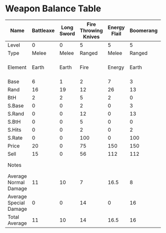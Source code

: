 # Weapon Balance Table
| Name                   | Battleaxe | Long Sword | Fire Throwing Knives | Energy Flail | Boomerang | Icebolt Crossbow | Deadly Wind Staff | BoomBoomerang | Holy Water    | Darkthorn | Shovel of Doom | Wave Striker | Skinscraper | Pzycho Blade | Hammer of Unity | ZardBane | Pumpkin Carver | Stick Blade | Siren Spear | Eye of the Sphinx | HeartBreaker | Razorscale | Frozen Flagpole | Zhilo's Axe | Red Vengeance | Unlucky Sword | Dragonfang Scimitar | Ice Blade of Calladus | Big 100K | Therion's Spike | Golden Axe |  OnyxxWartexx | WitchWaster | Shadowfire Axe | Rhublade |
|------------------------|-----------|------------|----------------------|--------------|-----------|------------------|-------------------|---------------|---------------|-----------|----------------|--------------|-------------|--------------|-----------------|----------|----------------|-------------|-------------|-------------------|--------------|------------|-----------------|-------------|---------------|---------------|---------------------|-----------------------|----------|-----------------|------------|---------------|-------------|----------------|----------|
| Level                  | 0         | 0          | 5                    | 5            | 5         | 10               | 10                | 10            | 20            | 20        | 25             | 27           | 30          | 32           | 35              | 40       | 40             | 40          | 45          | 50                | 50           | 55         | 57              | 60          | 60            | 65            | 65                  | 70                    | 70       | 75              | 75         | 80            | 80          | 85             | 89       |
| Type                   | Melee     | Melee      | Ranged               | Melee        | Ranged    | Ranged           | Magic             | Ranged        | Magic         | Melee     | Melee          | Magic        | Melee       | Melee        | Melee           | Melee    | Melee          | Melee       | Magic       | Magic             | Magic        | Melee      | Melee           | Melee       | Magic         | Melee         | Magic               | Melee                 | Magic    | Melee           | Melee      | Melee         | Melee       | Melee          | Melee    |
| Element                | Earth     | Earth      | Fire                 | Energy       | Earth     | Ice              | Wind              | Fire          | Light / Water | Darkness  | Earth          | Water        | Wind        | Fire         | Fire            | Light    | Fire           | Ice         | Wind        | Wind              | Fire         | Fire       | Ice             | Wind        | Fire          | Earth         | Wind                | Ice                   | Darkness | Light           | Light      | Darkness      | Water       | Fire           | Earth    |
| Base                   | 6         | 1          | 2                    | 7            | 3         | 3                | 6                 | 3             | 8             | 3         | 3              | 7            | 5           | 1            | 7               | 10       | 5              | 6           | 3           | 6                 | 8            | 8          | 16              | 12          | 8             | 25            | 8                   | 12                    | 12       | 8               | 15         | 20            | 10          | 10             | 5        |
| Rand                   | 16        | 19         | 12                   | 26           | 13        | 27               | 24                | 12            | 21            | 25        | 30             | 37           | 22          | 43           | 40              | 43       | 30             | 33          | 30          | 42                | 53           | 52         | 26              | 52          | 50            | 25            | 53                  | 48                    | 57       | 57              | 60         | 40            | 50          | 30             | 35       |
| BtH                    | 2         | 2          | 5                    | 2            | 0         | 0                | 5                 | 0             | 3             | 7         | 0              | 1            | 0           | 10           | 5               | 0        | 5              | 20          | 2           | 2                 | 0            | 5          | 0               | -5          | 5             | 0             | 5                   | 10                    | 15       | 5               | 10         | -5            | 10          | -5             | 0        |
| S.Base                 | 0         | 0          | 2                    | 0            | 3         | 3                | 0                 | 3             | 5             | 0         | 3              | 8            | 15          | 6            |                 | 0        | 2              | 0           | 16          | 6                 | 16           | 18         | 48              | 36          | 22            | 0             | 16                  | 24                    | 24       | 8               | 60         | 60            | 0           | 15             | 15       |
| S.Rand                 | 0         | 0          | 12                   | 0            | 13        | 27               | 0                 | 12            | 10            | 0         | 35             | 28           | 66          | 23           |                 | 0        | 12             | 0           | 66          | 22                | 106          | 114        | 78              | 196         | 117           | 0             | 106                 | 78                    | 258      | 42              | 240        | 120           | 0           | 45             | 105      |
| S.BtH                  | 0         | 0          | 5                    | 0            | 0         | 0                | 0                 | 0             | 1             | 0         | 1              | 0            | 0           | 0            |                 | 0        | 0              | 0           | 0           | 5                 | 0            | 5          | 0               | 10          | 3.5           | 0             | 21.67               | 25                    | 15       | 15              | 0          | -5            | 0           | -5             | 20       |
| S.Hits                 | 0         | 0          | 2                    | 0            | 2         | 1                | 0                 | 2             | 2             | 0         | 2              | 1            | 1           | 1            |                 | 0        | 4              | 0           | 1           | 4                 | 2            | 2          | 2               | 1           | 1             | 0             | 3                   | 2                     | 1        | 4               | 2          | 5             | 0           | 3              | 8        |
| S.Rate                 | 0         | 0          | 100                  | 0            | 100       | 100              | 0                 | 100           | 100           | 0         | 25             | 35           | 30          | 10           |                 | 0        | 30             | 0           | 35          | 25                | 25           | 20         | 10              | 25          | 11            | 0             | 18                  | 25                    | 25       | 50              | 20         | 5             | 0           | 20             | 20       |
| Price                  | 20        | 0          | 75                   | 150          | 150       | 300              | 300               | 350           | 350           | 300       | 900            | 1200         | 1500        | 1500         | 1500            | 5000     | 12000          | 1000        | 650         | 10000             | 1000         | 1000       | 1500            | 100000      | 100000        | 42000         | 1600                | 1500                  | 100000   | 14000           | 700000     | 100000        | 14000       | 100000         | 250000   |
| Sell                   | 15        | 0          | 56                   | 112          | 112       | 225              | 225               | 262           | 262           | 225       | 675            | 900          | 1125        | 1125         | 1125            | 3750     | 9000           | 225         | 487         | 7500              | 750          | 750        | 1125            | 75000       | 75000         | 31500         | 1200                | 1125                  | 75000    | 10500           | 525000     | 75000         | 10500       | 75000          | 150000   |
| Notes                  |           |            |                      |              |           |                  |                   |               |               |           |                |              |             |              |                 |          |                |             |             |                   |              |            |                 |             |               |               |                     | Special is Fire       |          |                 |            |               |             |                |          |
| Average Normal Damage  | 11        | 10         | 7                    | 16.5         | 8         | 15               | 15                | 7.5           | 14.5          | 14        | 16.5           | 22           | 13.5        | 22           | 23.5            | 26.5     | 17.5           | 19.5        | 16.5        | 24                | 30.5         | 30         | 21              | 32          | 29            | 25            | 30.5                | 30                    | 34.5     | 32.5            | 37.5       | 30            | 30          | 20             | 20       |
| Average Special Damage | 0         | 0          | 14                   | 0            | 16        | 15               | 0                 | 15            | 15            | 0         | 38             | 18           | 40.5        | 14.5         | 0               | 0        | 28             | 0           | 41          | 56                | 122          | 132        | 126             | 116         | 69.5          | 0             | 183                 | 102                   | 141      | 100             | 300        | 450           | 0           | 90             | 480      |
| Total Average          | 11        | 10         | 14                   | 16.5         | 16        | 15               | 15                | 15            | 15            | 14        | 21.875         | 20.6         | 21.6        | 21.25        | 23.5            | 26.5     | 20.65          | 19.5        | 25.075      | 32                | 53.375       | 50.4       | 31.5            | 53          | 33.455        | 25            | 57.95               | 48                    | 61.125   | 66.25           | 90         | 51            | 30          | 34             | 112      |
